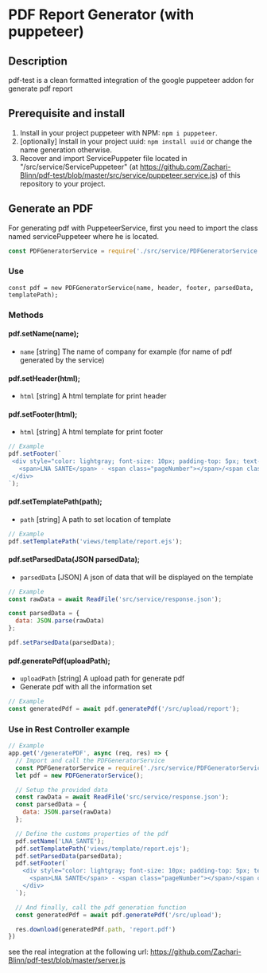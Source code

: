 # PDF Report Generator (with puppeteer)

## Description

pdf-test is a clean formatted integration of the google puppeteer addon for generate pdf report

## Prerequisite and install

1. Install in your project puppeteer with NPM: `npm i puppeteer`.
2. [optionally] Install in your project uuid: `npm install uuid` or change the name generation otherwise.
3. Recover and import ServicePuppeter file located in "/src/service/ServicePuppeteer" (at https://github.com/Zachari-Blinn/pdf-test/blob/master/src/service/puppeteer.service.js) of this repository to your project.

## Generate an PDF

For generating pdf with PuppeteerService, first you need to import the class named servicePuppeteer where he is located.

```js
const PDFGeneratorService = require('./src/service/PDFGeneratorService');
```

### Use

```
const pdf = new PDFGeneratorService(name, header, footer, parsedData, templatePath);
```

### Methods

#### pdf.setName(name);
  * `name` [string] The name of company for example (for name of pdf generated by the service) 
#### pdf.setHeader(html);
  * `html` [string] A html template for print header  
#### pdf.setFooter(html);
  * `html` [string] A html template for print footer
```js
// Example
pdf.setFooter(`
 <div style="color: lightgray; font-size: 10px; padding-top: 5px; text-align: center; width: 100%;">
   <span>LNA SANTE</span> - <span class="pageNumber"></span>/<span class='totalPages'></span>
 </div>
`);
```
#### pdf.setTemplatePath(path);
  * `path` [string] A path to set location of template
```js
// Example
pdf.setTemplatePath('views/template/report.ejs');
```
#### pdf.setParsedData(JSON parsedData);
  * `parsedData` [JSON] A json of data that will be displayed on the template
```js
// Example
const rawData = await ReadFile('src/service/response.json');

const parsedData = {
  data: JSON.parse(rawData)
};

pdf.setParsedData(parsedData);
```
#### pdf.generatePdf(uploadPath);
  * `uploadPath` [string] A upload path for generate pdf
  * Generate pdf with all the information set
```js
// Example
const generatedPdf = await pdf.generatePdf('/src/upload/report');
```

### Use in Rest Controller example

```js
// Example
app.get('/generatePDF', async (req, res) => {
  // Import and call the PDFGeneratorService
  const PDFGeneratorService = require('./src/service/PDFGeneratorService.js');
  let pdf = new PDFGeneratorService();

  // Setup the provided data
  const rawData = await ReadFile('src/service/response.json');
  const parsedData = {
    data: JSON.parse(rawData)
  };

  // Define the customs properties of the pdf
  pdf.setName('LNA_SANTE');
  pdf.setTemplatePath('views/template/report.ejs');
  pdf.setParsedData(parsedData);
  pdf.setFooter(`
    <div style="color: lightgray; font-size: 10px; padding-top: 5px; text-align: center; width: 100%;">
      <span>LNA SANTE</span> - <span class="pageNumber"></span>/<span class='totalPages'></span>
    </div>
  `);

  // And finally, call the pdf generation function
  const generatedPdf = await pdf.generatePdf('/src/upload');

  res.download(generatedPdf.path, 'report.pdf')
})
```

see the real integration at the following url: https://github.com/Zachari-Blinn/pdf-test/blob/master/server.js
